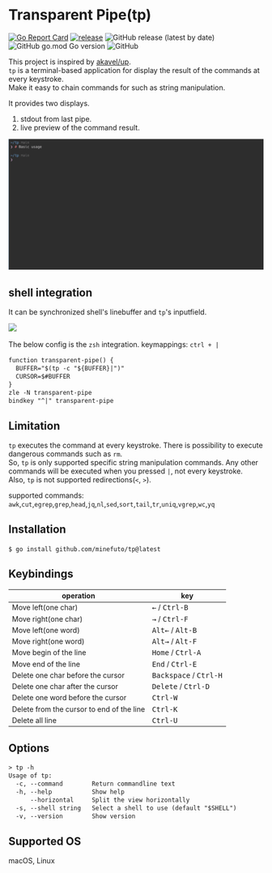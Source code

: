 # Transparent Pipe(tp)
[![Go Report Card](https://goreportcard.com/badge/github.com/minefuto/tp)](https://goreportcard.com/report/github.com/minefuto/tp)
[![release](https://github.com/minefuto/tp/actions/workflows/release.yml/badge.svg)](https://github.com/minefuto/tp/actions/workflows/release.yml)
![GitHub release (latest by date)](https://img.shields.io/github/v/release/minefuto/tp)
![GitHub go.mod Go version](https://img.shields.io/github/go-mod/go-version/minefuto/tp)
![GitHub](https://img.shields.io/github/license/minefuto/tp)

This project is inspired by [akavel/up](https://github.com/akavel/up).  
`tp` is a terminal-based application for display the result of the commands at every keystroke.  
Make it easy to chain commands for such as string manipulation.

It provides two displays.  
1. stdout from last pipe.  
2. live preview of the command result.  

<img src="https://github.com/minefuto/tp/blob/main/gif/tp.gif">

## shell integration
It can be synchronized shell's linebuffer and `tp`'s inputfield.  

<img src="https://github.com/minefuto/tp/blob/main/gif/tp-shell.gif">

The below config is the `zsh` integration.
keymappings: `ctrl + |`
```
function transparent-pipe() {
  BUFFER="$(tp -c "${BUFFER}|")"
  CURSOR=$#BUFFER
}
zle -N transparent-pipe
bindkey "^|" transparent-pipe
```

## Limitation
`tp` executes the command at every keystroke. There is possibility to execute dangerous commands such as `rm`.  
So, `tp` is only supported specific string manipulation commands. Any other commands will be executed when you pressed `|`, not every keystroke.  
Also, `tp` is not supported redirections(`<`, `>`).  

supported commands:  
`awk`,`cut`,`egrep`,`grep`,`head`,`jq`,`nl`,`sed`,`sort`,`tail`,`tr`,`uniq`,`vgrep`,`wc`,`yq`  

## Installation
```
$ go install github.com/minefuto/tp@latest
```

## Keybindings
| operation                                 | key                                      |
|-------------------------------------------|------------------------------------------|
| Move left(one char)                       | <kbd>←</kbd> / <kbd>Ctrl-B</kbd>         |
| Move right(one char)                      | <kbd>→</kbd> / <kbd>Ctrl-F</kbd>         |
| Move left(one word)                       | <kbd>Alt←</kbd> / <kbd>Alt-B</kbd>       |
| Move right(one word)                      | <kbd>Alt→</kbd> / <kbd>Alt-F</kbd>       |
| Move begin of the line                    | <kbd>Home</kbd> / <kbd>Ctrl-A</kbd>      |
| Move end of the line                      | <kbd>End</kbd> / <kbd>Ctrl-E</kbd>       |
| Delete one char before the cursor         | <kbd>Backspace</kbd> / <kbd>Ctrl-H</kbd> |
| Delete one char after the cursor          | <kbd>Delete</kbd> / <kbd>Ctrl-D</kbd>    |
| Delete one word before the cursor         | <kbd>Ctrl-W</kbd>                        |
| Delete from the cursor to end of the line | <kbd>Ctrl-K</kbd>                        |
| Delete all line                           | <kbd>Ctrl-U</kbd>                        |

## Options
```
> tp -h
Usage of tp:
  -c, --command        Return commandline text
  -h, --help           Show help
      --horizontal     Split the view horizontally
  -s, --shell string   Select a shell to use (default "$SHELL")
  -v, --version        Show version
```

## Supported OS
macOS, Linux
